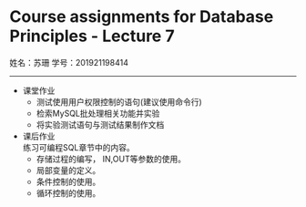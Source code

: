 # Course assignments for Database Principles - Lecture 7

姓名：苏珊
学号：201921198414

---
- 课堂作业
   - 测试使用用户权限控制的语句(建议使用命令行)
   - 检索MySQL批处理相关功能并实验
   - 将实验测试语句与测试结果制作文档
- 课后作业  
  练习可编程SQL章节中的内容。
  - 存储过程的编写， IN,OUT等参数的使用。
  - 局部变量的定义。
  - 条件控制的使用。
  - 循环控制的使用。


